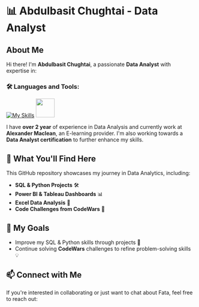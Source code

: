 # 📊 Abdulbasit Chughtai - Data Analyst

## About Me
Hi there! I'm **Abdulbasit Chughtai**, a passionate **Data Analyst** with expertise in:

### 🛠️ Languages and Tools:
[![My Skills](https://skillicons.dev/icons?i=python,mysql,postgres,vscode,notion,github)](https://skillicons.dev) 
<img src="https://www.google.com/url?
sa=i&url=https%3A%2F%2Fcommons.wikimedia.org%2Fwiki%2FFile%3ANew_Power_BI_Logo.svg&psig=AOvVaw10IHHKTQekVLr7nU9z0_Br&ust=1741540920659000&source=images&cd=vfe&opi=89978449&ved=0CBQQjRxqFwoTCPD8qNT_-osDFQAAAAAdAAAAABAd" width="50"/>

I have **over 2 year** of experience in Data Analysis and currently work at **Alexander Maclean**, an E-learning provider. I'm also working towards a **Data Analyst certification** to further enhance my skills. 

## 🚀 What You'll Find Here
This GitHub repository showcases my journey in Data Analytics, including:

- **SQL & Python Projects** 🛠️
- **Power BI & Tableau Dashboards** 📊
- **Excel Data Analysis** 📑
- **Code Challenges from CodeWars** 🎯

## 🎯 My Goals
- Improve my SQL & Python skills through projects 🚀
- Continue solving **CodeWars** challenges to refine problem-solving skills 💡

## 📫 Connect with Me
If you're interested in collaborating or just want to chat about Fata, feel free to reach out:

